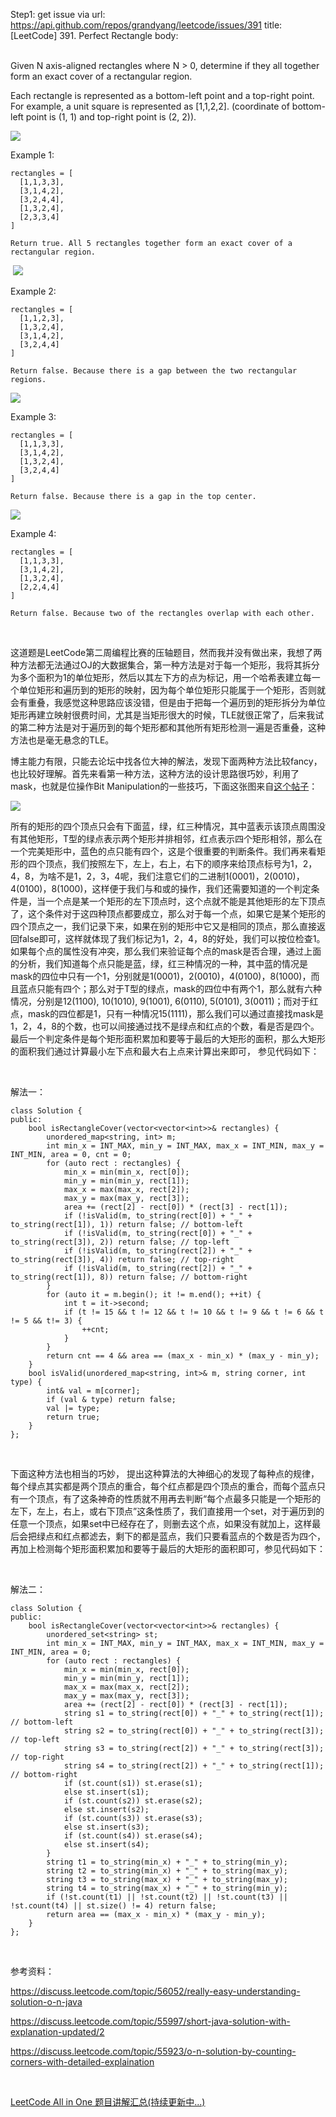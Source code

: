 Step1: get issue via url: https://api.github.com/repos/grandyang/leetcode/issues/391 
 title:[LeetCode] 391. Perfect Rectangle 
 body:  
  

Given N axis-aligned rectangles where N > 0, determine if they all together form an exact cover of a rectangular region.

Each rectangle is represented as a bottom-left point and a top-right point. For example, a unit square is represented as [1,1,2,2]. (coordinate of bottom-left point is (1, 1) and top-right point is (2, 2)).

![](https://leetcode.com/static/images/problemset/rectangle_perfect.gif)

Example 1:
    
    
    rectangles = [
      [1,1,3,3],
      [3,1,4,2],
      [3,2,4,4],
      [1,3,2,4],
      [2,3,3,4]
    ]
    
    Return true. All 5 rectangles together form an exact cover of a rectangular region.
    

 ![](https://leetcode.com/static/images/problemset/rectangle_separated.gif)

Example 2:
    
    
    rectangles = [
      [1,1,2,3],
      [1,3,2,4],
      [3,1,4,2],
      [3,2,4,4]
    ]
    
    Return false. Because there is a gap between the two rectangular regions.

![](https://leetcode.com/static/images/problemset/rectangle_hole.gif)

Example 3:
    
    
    rectangles = [
      [1,1,3,3],
      [3,1,4,2],
      [1,3,2,4],
      [3,2,4,4]
    ]
    
    Return false. Because there is a gap in the top center.

![](https://leetcode.com/static/images/problemset/rectangle_intersect.gif)

Example 4:
    
    
    rectangles = [
      [1,1,3,3],
      [3,1,4,2],
      [1,3,2,4],
      [2,2,4,4]
    ]
    
    Return false. Because two of the rectangles overlap with each other.

 

这道题是LeetCode第二周编程比赛的压轴题目，然而我并没有做出来，我想了两种方法都无法通过OJ的大数据集合，第一种方法是对于每一个矩形，我将其拆分为多个面积为1的单位矩形，然后以其左下方的点为标记，用一个哈希表建立每一个单位矩形和遍历到的矩形的映射，因为每个单位矩形只能属于一个矩形，否则就会有重叠，我感觉这种思路应该没错，但是由于把每一个遍历到的矩形拆分为单位矩形再建立映射很费时间，尤其是当矩形很大的时候，TLE就很正常了，后来我试的第二种方法是对于遍历到的每个矩形都和其他所有矩形检测一遍是否重叠，这种方法也是毫无悬念的TLE。

博主能力有限，只能去论坛中找各位大神的解法，发现下面两种方法比较fancy，也比较好理解。首先来看第一种方法，这种方法的设计思路很巧妙，利用了mask，也就是位操作Bit Manipulation的一些技巧，下面这张图来自[这个帖子](https://discuss.leetcode.com/topic/55923/o-n-solution-by-counting-corners-with-detailed-explaination)：

![](https://images2015.cnblogs.com/blog/391947/201608/391947-20160831131136496-283743152.jpg)

所有的矩形的四个顶点只会有下面蓝，绿，红三种情况，其中蓝表示该顶点周围没有其他矩形，T型的绿点表示两个矩形并排相邻，红点表示四个矩形相邻，那么在一个完美矩形中，蓝色的点只能有四个，这是个很重要的判断条件。我们再来看矩形的四个顶点，我们按照左下，左上，右上，右下的顺序来给顶点标号为1，2，4，8，为啥不是1，2，3，4呢，我们注意它们的二进制1(0001)，2(0010)，4(0100)，8(1000)，这样便于我们与和或的操作，我们还需要知道的一个判定条件是，当一个点是某一个矩形的左下顶点时，这个点就不能是其他矩形的左下顶点了，这个条件对于这四种顶点都要成立，那么对于每一个点，如果它是某个矩形的四个顶点之一，我们记录下来，如果在别的矩形中它又是相同的顶点，那么直接返回false即可，这样就体现了我们标记为1，2，4，8的好处，我们可以按位检查1。如果每个点的属性没有冲突，那么我们来验证每个点的mask是否合理，通过上面的分析，我们知道每个点只能是蓝，绿，红三种情况的一种，其中蓝的情况是mask的四位中只有一个1，分别就是1(0001)，2(0010)，4(0100)，8(1000)，而且蓝点只能有四个；那么对于T型的绿点，mask的四位中有两个1，那么就有六种情况，分别是12(1100), 10(1010), 9(1001), 6(0110), 5(0101), 3(0011)；而对于红点，mask的四位都是1，只有一种情况15(1111)，那么我们可以通过直接找mask是1，2，4，8的个数，也可以间接通过找不是绿点和红点的个数，看是否是四个。最后一个判定条件是每个矩形面积累加和要等于最后的大矩形的面积，那么大矩形的面积我们通过计算最小左下点和最大右上点来计算出来即可， 参见代码如下：

 

解法一：
    
    
    class Solution {
    public:
        bool isRectangleCover(vector<vector<int>>& rectangles) {
            unordered_map<string, int> m;
            int min_x = INT_MAX, min_y = INT_MAX, max_x = INT_MIN, max_y = INT_MIN, area = 0, cnt = 0;
            for (auto rect : rectangles) {
                min_x = min(min_x, rect[0]);
                min_y = min(min_y, rect[1]);
                max_x = max(max_x, rect[2]);
                max_y = max(max_y, rect[3]);
                area += (rect[2] - rect[0]) * (rect[3] - rect[1]);
                if (!isValid(m, to_string(rect[0]) + "_" + to_string(rect[1]), 1)) return false; // bottom-left
                if (!isValid(m, to_string(rect[0]) + "_" + to_string(rect[3]), 2)) return false; // top-left
                if (!isValid(m, to_string(rect[2]) + "_" + to_string(rect[3]), 4)) return false; // top-right
                if (!isValid(m, to_string(rect[2]) + "_" + to_string(rect[1]), 8)) return false; // bottom-right
            }
            for (auto it = m.begin(); it != m.end(); ++it) {
                int t = it->second;
                if (t != 15 && t != 12 && t != 10 && t != 9 && t != 6 && t != 5 && t!= 3) {
                    ++cnt;
                }
            }
            return cnt == 4 && area == (max_x - min_x) * (max_y - min_y);
        }
        bool isValid(unordered_map<string, int>& m, string corner, int type) {
            int& val = m[corner];
            if (val & type) return false;
            val |= type;
            return true;
        }
    };

 

下面这种方法也相当的巧妙， 提出这种算法的大神细心的发现了每种点的规律，每个绿点其实都是两个顶点的重合，每个红点都是四个顶点的重合，而每个蓝点只有一个顶点，有了这条神奇的性质就不用再去判断“每个点最多只能是一个矩形的左下，左上，右上，或右下顶点”这条性质了，我们直接用一个set，对于遍历到的任意一个顶点，如果set中已经存在了，则删去这个点，如果没有就加上，这样最后会把绿点和红点都滤去，剩下的都是蓝点，我们只要看蓝点的个数是否为四个，再加上检测每个矩形面积累加和要等于最后的大矩形的面积即可，参见代码如下：

 

解法二：
    
    
    class Solution {
    public:
        bool isRectangleCover(vector<vector<int>>& rectangles) {
            unordered_set<string> st;
            int min_x = INT_MAX, min_y = INT_MAX, max_x = INT_MIN, max_y = INT_MIN, area = 0;
            for (auto rect : rectangles) {
                min_x = min(min_x, rect[0]);
                min_y = min(min_y, rect[1]);
                max_x = max(max_x, rect[2]);
                max_y = max(max_y, rect[3]);
                area += (rect[2] - rect[0]) * (rect[3] - rect[1]);
                string s1 = to_string(rect[0]) + "_" + to_string(rect[1]); // bottom-left
                string s2 = to_string(rect[0]) + "_" + to_string(rect[3]); // top-left
                string s3 = to_string(rect[2]) + "_" + to_string(rect[3]); // top-right
                string s4 = to_string(rect[2]) + "_" + to_string(rect[1]); // bottom-right
                if (st.count(s1)) st.erase(s1);
                else st.insert(s1);
                if (st.count(s2)) st.erase(s2);
                else st.insert(s2);
                if (st.count(s3)) st.erase(s3);
                else st.insert(s3);
                if (st.count(s4)) st.erase(s4);
                else st.insert(s4);
            }
            string t1 = to_string(min_x) + "_" + to_string(min_y);
            string t2 = to_string(min_x) + "_" + to_string(max_y);
            string t3 = to_string(max_x) + "_" + to_string(max_y);
            string t4 = to_string(max_x) + "_" + to_string(min_y);
            if (!st.count(t1) || !st.count(t2) || !st.count(t3) || !st.count(t4) || st.size() != 4) return false;
            return area == (max_x - min_x) * (max_y - min_y);
        }
    };

 

参考资料：

<https://discuss.leetcode.com/topic/56052/really-easy-understanding-solution-o-n-java>

<https://discuss.leetcode.com/topic/55997/short-java-solution-with-explanation-updated/2>

<https://discuss.leetcode.com/topic/55923/o-n-solution-by-counting-corners-with-detailed-explaination>

 

[LeetCode All in One 题目讲解汇总(持续更新中...)](http://www.cnblogs.com/grandyang/p/4606334.html)
